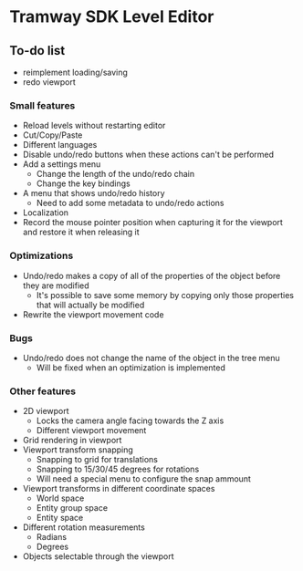 # Tramway SDK Level Editor

## To-do list
- reimplement loading/saving
- redo viewport


### Small features
- Reload levels without restarting editor
- Cut/Copy/Paste
- Different languages
- Disable undo/redo buttons when these actions can't be performed
- Add a settings menu
	- Change the length of the undo/redo chain
	- Change the key bindings
- A menu that shows undo/redo history
	- Need to add some metadata to undo/redo actions
- Localization
- Record the mouse pointer position when capturing it for the viewport and restore it when releasing it

### Optimizations
- Undo/redo makes a copy of all of the properties of the object before they are modified
	- It's possible to save some memory by copying only those properties that will actually be modified
- Rewrite the viewport movement code

### Bugs
- Undo/redo does not change the name of the object in the tree menu
	- Will be fixed when an optimization is implemented
	
### Other features
- 2D viewport
	- Locks the camera angle facing towards the Z axis
	- Different viewport movement
- Grid rendering in viewport
- Viewport transform snapping
	- Snapping to grid for translations
	- Snapping to 15/30/45 degrees for rotations
	- Will need a special menu to configure the snap ammount
- Viewport transforms in different coordinate spaces
	- World space
	- Entity group space
	- Entity space
- Different rotation measurements
	- Radians
	- Degrees
- Objects selectable through the viewport
